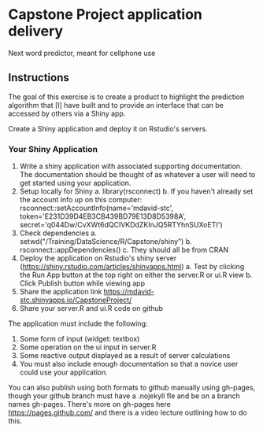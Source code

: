 # Capstone Project application delivery
Next word predictor, meant for cellphone use

## Instructions

The goal of this exercise is to create a product to highlight the prediction algorithm that [I] have built and to provide an interface that can be accessed by others via a Shiny app.


Create a Shiny application and deploy it on Rstudio's servers.

### Your Shiny Application

1. Write a shiny application with associated supporting documentation. The documentation should be thought of as whatever a user will need to get started using your application.
2. Setup locally for Shiny
    a. library(rsconnect)
    b. If you haven't already set the account info up on this computer: rsconnect::setAccountInfo(name='mdavid-stc', token='E231D39D4EB3CB439BD79E13D8D5398A', secret='q044Dw/CvXWt6dQCIVKDdZKInJQ5RTYhnSUXoETI')
3. Check dependencies
    a. setwd("/Training/DataScience/R/Capstone/shiny")
    b. rsconnect::appDependencies()
    c. They should all be from CRAN
4. Deploy the application on Rstudio's shiny server (https://shiny.rstudio.com/articles/shinyapps.html)
    a. Test by clicking the Run App button at the top right on either the server.R or ui.R view
    b. Click Publish button while viewing app
5. Share the application link
    https://mdavid-stc.shinyapps.io/CapstoneProject/
6. Share your server.R and ui.R code on github

The application must include the following:

1. Some form of input (widget: textbox)
2. Some operation on the ui input in server.R
3. Some reactive output displayed as a result of server calculations
4. You must also include enough documentation so that a novice user could use your application.






You can also publish using both formats to github manually using gh-pages, though your github branch must have a .nojekyll fle and be on a branch names gh-pages. There's more on gh-pages here https://pages.github.com/ and there is a video lecture outlining how to do this.
